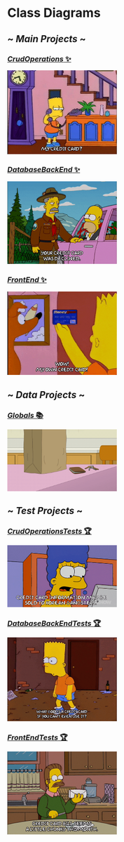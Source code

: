 ﻿# Class Diagrams


## ~ ***Main Projects*** ~

### [*CrudOperations* ✨](CreditCardApplications/CardLib/CrudOperations.cd)

<img src="GIFs/Bart_CreditCard.gif" alt="Credit card image" width="250"/>

### [*DatabaseBackEnd* ✨](CreditCardApplications/DatabaseBackend/DatabaseBackEnd.cd)

<img src="GIFs/Homer_CardDeclined.gif" alt="Credit card image" width="250"/>

### [*FrontEnd* ✨](CreditCardApplications/FrontEnd/FrontEnd.cd)

<img src="GIFs/Bart_MyOwnCreditCard.gif" alt="Credit card image" width="250"/>

## ~ ***Data Projects*** ~

### [*Globals* 📚](CreditCardApplications/CreditCardApplicantData/Globals.cd)

<img src="GIFs/Crab_Fraud.gif" alt="Credit card image" width="250"/>

## ~ ***Test Projects*** ~

### [*CrudOperationsTests* 🏆](CreditCardApplications/CrudManagerTests/CrudOperationTests.cd)

<img src="GIFs/Marge_Fraud.gif" alt="Credit card image" width="250"/>

### [*DatabaseBackEndTests* 🏆](CreditCardApplications/DatabaseBackEndTests/DatabaseBackEndTests.cd)

<img src="GIFs/Bart_ApplicationFailed.gif" alt="Credit card image" width="250"/>

### [*FrontEndTests* 🏆](CreditCardApplications/FrontEndTests/FrontEndTests.cd)

<img src="GIFs/Flanders_Fraud.gif" alt="Credit card image" width="250"/>
